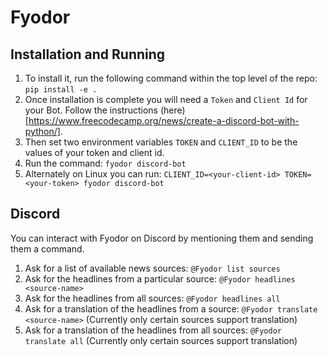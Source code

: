 # Fyodor

## Installation and Running

1. To install it, run the following command within the top level of the repo: `pip install -e .`
2. Once installation is complete you will need a `Token` and `Client Id` for your Bot. Follow the instructions (here)[https://www.freecodecamp.org/news/create-a-discord-bot-with-python/].
3. Then set two environment variables `TOKEN` and `CLIENT_ID` to be the values of your token and client id.
4. Run the command: `fyodor discord-bot`
5. Alternately on Linux you can run: `CLIENT_ID=<your-client-id> TOKEN=<your-token> fyodor discord-bot`

## Discord

You can interact with Fyodor on Discord by mentioning them and sending them a command.

1. Ask for a list of available news sources: `@Fyodor list sources`
2. Ask for the headlines from a particular source: `@Fyodor headlines <source-name>`
3. Ask for the headlines from all sources: `@Fyodor headlines all`
4. Ask for a translation of the headlines from a source: `@Fyodor translate <source-name>` (Currently only certain sources support translation)
5. Ask for a translation of the headlines from all sources: `@Fyodor translate all` (Currently only certain sources support translation)
